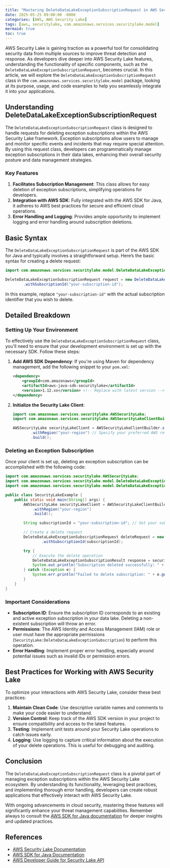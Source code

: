 ```yaml
---
title: "Mastering DeleteDataLakeExceptionSubscriptionRequest in AWS Security Lake"
date: 2025-05-25 09:00:00 -0000
categories: [AWS, AWS Security Lake]
tags: [aws, securitylake, com.amazonaws.services.securitylake.model]
mermaid: true
toc: true
---
```



AWS Security Lake is gaining traction as a powerful tool for consolidating security data from multiple sources to improve threat detection and response. As developers dive deeper into AWS Security Lake features, understanding the functionality of specific components, such as the `DeleteDataLakeExceptionSubscriptionRequest`, becomes crucial. In this article, we will explore the `DeleteDataLakeExceptionSubscriptionRequest` class in the `com.amazonaws.services.securitylake.model` package, looking at its purpose, usage, and code examples to help you seamlessly integrate it into your applications.

## Understanding DeleteDataLakeExceptionSubscriptionRequest

The `DeleteDataLakeExceptionSubscriptionRequest` class is designed to handle requests for deleting exception subscriptions within the AWS Security Lake framework. Exception subscriptions allow users to manage and monitor specific events and incidents that may require special attention. By using this request class, developers can programmatically manage exception subscriptions in their data lakes, enhancing their overall security posture and data management strategies.

### Key Features

1. **Facilitates Subscription Management**: This class allows for easy deletion of exception subscriptions, simplifying operations for developers.
2. **Integration with AWS SDK**: Fully integrated with the AWS SDK for Java, it adheres to AWS best practices for secure and efficient cloud operations.
3. **Error Handling and Logging**: Provides ample opportunity to implement logging and error handling around subscription deletions.

## Basic Syntax

The `DeleteDataLakeExceptionSubscriptionRequest` is part of the AWS SDK for Java and typically involves a straightforward setup. Here’s the basic syntax for creating a delete request:

```java
import com.amazonaws.services.securitylake.model.DeleteDataLakeExceptionSubscriptionRequest;

DeleteDataLakeExceptionSubscriptionRequest request = new DeleteDataLakeExceptionSubscriptionRequest()
        .withSubscriptionId("your-subscription-id");
```

In this example, replace `"your-subscription-id"` with the actual subscription identifier that you wish to delete.

## Detailed Breakdown

### Setting Up Your Environment

To effectively use the `DeleteDataLakeExceptionSubscriptionRequest` class, you'll need to ensure that your development environment is set up with the necessary SDK. Follow these steps:

1. **Add AWS SDK Dependency**: If you're using Maven for dependency management, add the following snippet to your `pom.xml`:

    ```xml
    <dependency>
        <groupId>com.amazonaws</groupId>
        <artifactId>aws-java-sdk-securitylake</artifactId>
        <version>1.12.xx</version> <!-- Replace with latest version -->
    </dependency>
    ```

2. **Initialize the Security Lake Client**:

    ```java
    import com.amazonaws.services.securitylake.AWSSecurityLake;
    import com.amazonaws.services.securitylake.AWSSecurityLakeClientBuilder;

    AWSSecurityLake securityLakeClient = AWSSecurityLakeClientBuilder.standard()
            .withRegion("your-region") // Specify your preferred AWS region
            .build();
    ```

### Deleting an Exception Subscription

Once your client is set up, deleting an exception subscription can be accomplished with the following code:

```java
import com.amazonaws.services.securitylake.AWSSecurityLake;
import com.amazonaws.services.securitylake.model.DeleteDataLakeExceptionSubscriptionRequest;
import com.amazonaws.services.securitylake.model.DeleteDataLakeExceptionSubscriptionResult;

public class SecurityLakeExample {
    public static void main(String[] args) {
        AWSSecurityLake securityLakeClient = AWSSecurityLakeClientBuilder.standard()
            .withRegion("your-region")
            .build();

        String subscriptionId = "your-subscription-id"; // Set your subscription ID here

        // Create a delete request
        DeleteDataLakeExceptionSubscriptionRequest deleteRequest = new DeleteDataLakeExceptionSubscriptionRequest()
                .withSubscriptionId(subscriptionId);

        try {
            // Execute the delete operation
            DeleteDataLakeExceptionSubscriptionResult response = securityLakeClient.deleteDataLakeExceptionSubscription(deleteRequest);
            System.out.println("Subscription deleted successfully: " + response);
        } catch (Exception e) {
            System.err.println("Failed to delete subscription: " + e.getMessage());
        }
    }
}
```

### Important Considerations

- **Subscription ID**: Ensure the subscription ID corresponds to an existing and active exception subscription in your data lake. Deleting a non-existent subscription will throw an error.
- **Permissions**: The AWS Identity and Access Management (IAM) role or user must have the appropriate permissions (`SecurityLake:DeleteDataLakeExceptionSubscription`) to perform this operation.
- **Error Handling**: Implement proper error handling, especially around potential issues such as invalid IDs or permission errors. 

## Best Practices for Working with AWS Security Lake

To optimize your interactions with AWS Security Lake, consider these best practices:

1. **Maintain Clean Code**: Use descriptive variable names and comments to make your code easier to understand.
2. **Version Control**: Keep track of the AWS SDK version in your project to ensure compatibility and access to the latest features.
3. **Testing**: Implement unit tests around your Security Lake operations to catch issues early.
4. **Logging**: Use logging to capture critical information about the execution of your delete operations. This is useful for debugging and auditing.

## Conclusion

The `DeleteDataLakeExceptionSubscriptionRequest` class is a pivotal part of managing exception subscriptions within the AWS Security Lake ecosystem. By understanding its functionality, leveraging best practices, and implementing thorough error handling, developers can create robust applications that effectively interact with AWS Security Lake.

With ongoing advancements in cloud security, mastering these features will significantly enhance your threat management capabilities. Remember always to consult the [AWS SDK for Java documentation](https://docs.aws.amazon.com/sdk-for-java/latest/developer-guide/home.html) for deeper insights and updated practices.

## References

- [AWS Security Lake Documentation](https://docs.aws.amazon.com/security-lake/latest/userguide/what-is-security-lake.html)
- [AWS SDK for Java Documentation](https://docs.aws.amazon.com/sdk-for-java/latest/developer-guide/overview.html) 
- [AWS Developer Guide for Security Lake API](https://docs.aws.amazon.com/security-lake/latest/APIReference/Welcome.html)